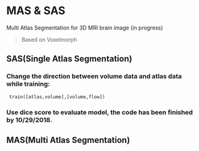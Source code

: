 # MAS & SAS
Multi Atlas Segmentation for 3D MRI brain image (in progress)
> Based on Voxelmorph 

## SAS(Single Atlas Segmentation)
### Change the direction between volume data and atlas data while training: 
```python 
 train([atlas,volume],[volume,flow])
```
### Use dice score to evaluate model, the code has been finished by 10/29/2018.
## MAS(Multi Atlas Segmentation)
